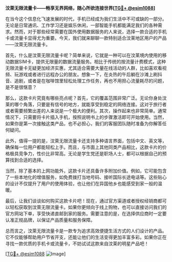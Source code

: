 **汶萊无限流量卡——畅享无界网络，随心所欲连接世界[[TG💪+ @esim1088](https://t.me/s/esim1088)]**

在当今这个信息化飞速发展的时代，手机已经成为我们生活中不可或缺的一部分。无论是日常通讯、工作学习还是娱乐休闲，一部智能手机都能满足我们的各种需求。然而，对于那些经常需要在国外使用数据服务的人来说，选择一款合适的手机卡或流量卡显得尤为重要。今天，我们就来聊聊一款特别适合汶莱地区用户的产品——汶萊无限流量卡。

首先，什么是汶萊无限流量卡呢？简单来说，它就是一种可以在汶莱境内使用的移动数据SIM卡，提供无限量的数据流量服务。相比于传统的按流量计费模式，这种无限流量卡无疑更加经济实惠，尤其适合需要大量在线活动的人群，比如喜欢看视频、玩游戏或者进行远程办公的朋友。想象一下，在炎热的午后躺在沙滩上刷抖音、追剧，或者是在咖啡馆里轻松处理工作任务，再也不用担心流量耗尽的问题，是不是很惬意？

那么，这款卡片究竟有哪些亮点呢？首先，它的覆盖范围非常广泛。无论你身处汶莱的哪个角落，只要是有信号的地方，就能享受到稳定的网络连接。这对于旅行者或者需要频繁出差的人来说是一个极大的便利。其次，操作起来也非常简单。通常情况下，只需要将卡片插入手机，按照说明书上的步骤激活即可开始使用。当然，如果你是第一次接触这类产品，也不必担心，我们的客服团队随时准备为你解答任何疑问。

此外，值得一提的是，汶萊无限流量卡还支持多种语言界面，包括中文、英文等，确保每一位用户都能轻松上手。而且，与市面上其他同类产品相比，这款卡片的价格极具竞争力，性价比非常高。无论是学生党还是职场人士，都可以根据自己的预算找到合适的选择。

当然，除了基本的上网功能外，这款卡片还具备许多附加价值。例如，它可能包含了一些本地化的增值服务，如免费拨打当地号码、接听国际长途电话等。这些贴心的设计不仅提升了用户的使用体验，也让他们在异国他乡也能感受到家一般的温暖。

最后，让我们谈谈如何购买这款卡片吧！现在，通过官方渠道或者授权经销商都可以轻松获取到汶萊无限流量卡。如果你更倾向于线上购物，也可以直接访问我们的官方网站下单，享受快递直邮到家的服务。需要注意的是，在选择供应商时一定要认准正规品牌，以保证产品质量和服务保障。

总而言之，汶萊无限流量卡是一款专为追求高效便捷生活方式的人们设计的产品。它不仅能够帮助用户节省开支，还能让他们的生活变得更加丰富多彩。如果你正在寻找一款优质的手机卡或流量卡，不妨试试这款来自汶莱的明星产品吧！

[[TG💪+ @esim1088](https://t.me/s/esim1088) ![Image](https://i.postimg.cc/4NQfJmqS/Snipaste-2025-05-13-00-14-12.png)]